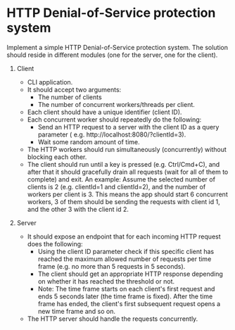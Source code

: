 # HTTP Denial-of-Service protection system

Implement a simple HTTP Denial-of-Service protection system. The solution should reside in different modules (one for the server, one for the client).

1. Client
    * CLI application.
    * It should accept two arguments:
        - The number of clients
        - The number of concurrent workers/threads per client.
    * Each client should have a unique identifier (client ID).
    * Each concurrent worker should repeatedly do the following:
        - Send an HTTP request to a server with the client ID as a query parameter (
          e.g. http://localhost:8080/?clientId=3).
        - Wait some random amount of time.
    * The HTTP workers should run simultaneously (concurrently) without blocking each other.
    * The client should run until a key is pressed (e.g. Ctrl/Cmd+C), and after that it should gracefully drain all
      requests (wait for all of them to complete) and exit.
      An example:
      Assume the selected number of clients is 2 (e.g. clientId=1 and clientId=2), and the number of workers per client
      is 3. This means the app should start 6 concurrent workers, 3 of them should be sending the requests with client
      id 1, and the other 3 with the client id 2.
   
2. Server
    * It should expose an endpoint that for each incoming HTTP request does the following:
        - Using the client ID parameter check if this specific client has reached the maximum allowed number of requests
          per time frame (e.g. no more than 5 requests in 5 seconds).
        - The client should get an appropriate HTTP response depending on whether it has reached the threshold or not.
        - Note: The time frame starts on each client's first request and ends 5 seconds later (the time frame is fixed).
          After the time frame has ended, the client's first subsequent request opens a new time frame and so on.
    * The HTTP server should handle the requests concurrently.
